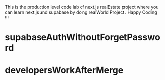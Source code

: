 This is the production level code lab of next.js realEstate project where you can learn next.js and supabase by doing realWorld Project . Happy Coding !!!

# supabaseAuthWithoutForgetPassword
# developersWorkAfterMerge

